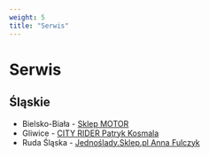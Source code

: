 ```yaml
---
weight: 5
title: "Serwis"
---
```


# Serwis

## Śląskie

* Bielsko-Biała - [Sklep MOTOR](https://sklep-motor.pl/kontakt/)
* Gliwice - [CITY RIDER Patryk Kosmala](https://cityrider.pl/kontakt,p1.html)
* Ruda Śląska - [Jednoślady.Sklep.pl Anna Fulczyk](https://www.jednoslady.sklep.pl/kontakt.html)